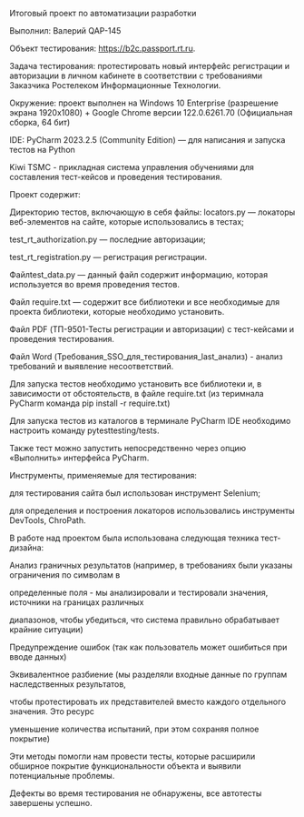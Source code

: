 Итоговый проект по автоматизации разработки

Выполнил: Валерий QAP-145

Объект тестирования: https://b2c.passport.rt.ru.

Задача тестирования: протестировать новый интерфейс регистрации и авторизации в личном кабинете в соответствии с требованиями Заказчика Ростелеком Информационные Технологии.

Окружение: проект выполнен на Windows 10 Enterprise (разрешение экрана 1920х1080) + Google Chrome версии 122.0.6261.70 (Официальная сборка, 64 бит)

IDE: PyCharm 2023.2.5 (Community Edition) — для написания и запуска тестов на Python

Kiwi TSMC - прикладная система управления обучениями для составления тест-кейсов и проведения тестирования.

Проект содержит:

Директорию тестов, включающую в себя файлы:
locators.py — локаторы веб-элементов на сайте, которые использовались в тестах;

test_rt_authorization.py — последние авторизации;

test_rt_registration.py — регистрация регистрации.

Файлtest_data.py — данный файл содержит информацию, которая используется во время проведения тестов.

Файл require.txt — содержит все библиотеки и все необходимые для проекта библиотеки, которые необходимо установить.

Файл PDF (ТП-9501-Тесты регистрации и авторизации) с тест-кейсами и проведения тестирования.

Файл Word (Требования_SSO_для_тестирования_last_анализ) - анализ требований и выявление несоответствий.

Для запуска тестов необходимо установить все библиотеки и, в зависимости от обстоятельств, в файле require.txt (из теримнала PyCharm команда pip install -r require.txt)

Для запуска тестов из каталогов в терминале PyCharm IDE необходимо настроить команду pytesttesting/tests.

Также тест можно запустить непосредственно через опцию «Выполнить» интерфейса PyCharm.

Инструменты, применяемые для тестирования:

для тестирования сайта был использован инструмент Selenium;

для определения и построения локаторов использовались инструменты DevTools, ChroPath.

В работе над проектом была использована следующая техника тест-дизайна:

Анализ граничных результатов (например, в требованиях были указаны ограничения по символам в

определенные поля - мы анализировали и тестировали значения, источники на границах различных

диапазонов, чтобы убедиться, что система правильно обрабатывает крайние ситуации)

Предупреждение ошибок (так как пользователь может ошибиться при вводе данных)

Эквивалентное разбиение (мы разделяли входные данные по группам наследственных результатов,

чтобы протестировать их представителей вместо каждого отдельного значения. Это ресурс

уменьшение количества испытаний, при этом сохраняя полное покрытие)

Эти методы помогли нам провести тесты, которые расширили обширное покрытие функциональности объекта и выявили потенциальные проблемы.

Дефекты во время тестирования не обнаружены, все автотесты завершены успешно.
